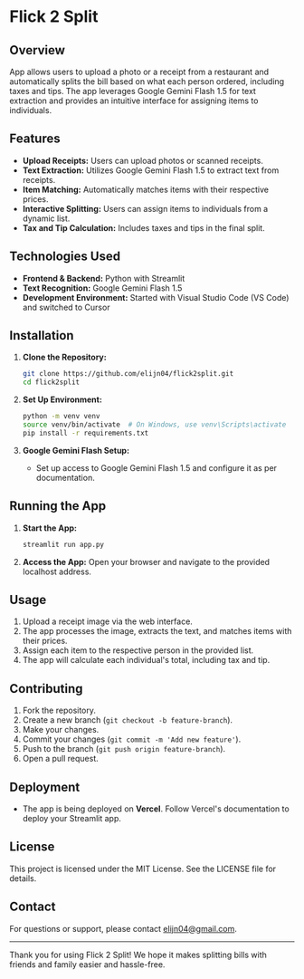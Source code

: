 # Flick 2 Split

## Overview
App allows users to upload a photo or a receipt from a restaurant and automatically splits the bill based on what each person ordered, including taxes and tips. 
The app leverages Google Gemini Flash 1.5 for text extraction and provides an intuitive interface for assigning items to individuals.

## Features
- **Upload Receipts:** Users can upload photos or scanned receipts.
- **Text Extraction:** Utilizes Google Gemini Flash 1.5 to extract text from receipts.
- **Item Matching:** Automatically matches items with their respective prices.
- **Interactive Splitting:** Users can assign items to individuals from a dynamic list.
- **Tax and Tip Calculation:** Includes taxes and tips in the final split.

## Technologies Used
- **Frontend & Backend:** Python with Streamlit
- **Text Recognition:** Google Gemini Flash 1.5
- **Development Environment:** Started with Visual Studio Code (VS Code) and switched to Cursor

## Installation
1. **Clone the Repository:**
   ```bash
   git clone https://github.com/elijn04/flick2split.git
   cd flick2split
   ```

2. **Set Up Environment:**
   ```bash
   python -m venv venv
   source venv/bin/activate  # On Windows, use venv\Scripts\activate
   pip install -r requirements.txt
   ```

3. **Google Gemini Flash Setup:**
   - Set up access to Google Gemini Flash 1.5 and configure it as per documentation.

## Running the App
1. **Start the App:**
   ```bash
   streamlit run app.py
   ```

2. **Access the App:**
   Open your browser and navigate to the provided localhost address.

## Usage
1. Upload a receipt image via the web interface.
2. The app processes the image, extracts the text, and matches items with their prices.
3. Assign each item to the respective person in the provided list.
4. The app will calculate each individual's total, including tax and tip.

## Contributing
1. Fork the repository.
2. Create a new branch (`git checkout -b feature-branch`).
3. Make your changes.
4. Commit your changes (`git commit -m 'Add new feature'`).
5. Push to the branch (`git push origin feature-branch`).
6. Open a pull request.

## Deployment
- The app is being deployed on **Vercel**. Follow Vercel's documentation to deploy your Streamlit app.

## License
This project is licensed under the MIT License. See the LICENSE file for details.

## Contact
For questions or support, please contact elijn04@gmail.com.

---

Thank you for using Flick 2 Split! We hope it makes splitting bills with friends and family easier and hassle-free.






